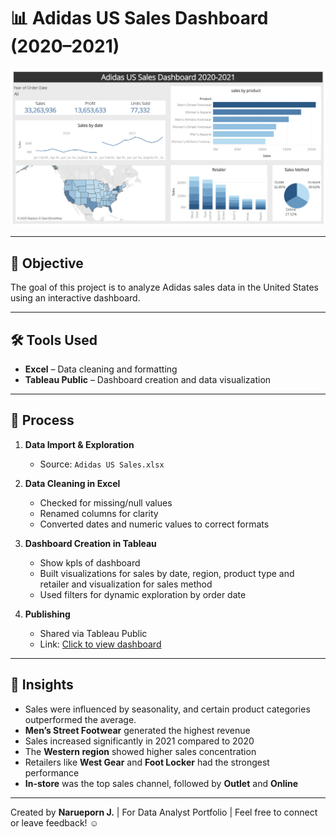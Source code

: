 # 📊 Adidas US Sales Dashboard (2020–2021)

![Dashboard Preview](./Dashboard.png)

---

## 🎯 Objective

The goal of this project is to analyze Adidas sales data in the United States using an interactive dashboard.  

---

## 🛠 Tools Used

- **Excel** – Data cleaning and formatting  
- **Tableau Public** – Dashboard creation and data visualization  

---

## 🧩 Process

1. **Data Import & Exploration**
   - Source: `Adidas US Sales.xlsx`

2. **Data Cleaning in Excel**
   - Checked for missing/null values
   - Renamed columns for clarity
   - Converted dates and numeric values to correct formats

3. **Dashboard Creation in Tableau**
   - Show kpls of dashboard
   - Built visualizations for sales by date, region, product type and retailer and visualization for sales method
   - Used filters for dynamic exploration by order date
   
4. **Publishing**
   - Shared via Tableau Public  
   - Link: [Click to view dashboard](https://public.tableau.com/app/profile/narueporn.j/viz/AdidasUSSalesDashboard_17493753391160/Dashboard2#1)

---

## 🔰 Insights

- Sales were influenced by seasonality, and certain product categories outperformed the average.
- **Men’s Street Footwear** generated the highest revenue
- Sales increased significantly in 2021 compared to 2020
- The **Western region** showed higher sales concentration
- Retailers like **West Gear** and **Foot Locker** had the strongest performance
- **In-store** was the top sales channel, followed by **Outlet** and **Online**

---

Created by **Narueporn J.** | For Data Analyst Portfolio | Feel free to connect or leave feedback! ☺
